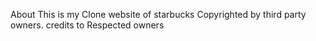 About
This is my Clone website of starbucks Copyrighted by third party owners. credits to Respected owners
